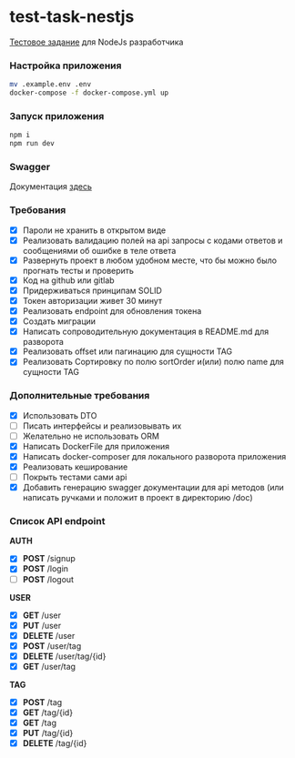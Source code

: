 # test-task-nestjs

[Тестовое задание](https://github.com/kisilya/test-tasks/tree/main/nodeJS) для NodeJs разработчика

### Настройка приложения

```bash
mv .example.env .env
docker-compose -f docker-compose.yml up
```

### Запуск приложения

```bash
npm i
npm run dev
```

### Swagger

Документация [здесь](http://0.0.0.0:4000/api)

### Требования

- [x] Пароли не хранить в открытом виде
- [x] Реализовать валидацию полей на api запросы с кодами ответов и сообщениями об ошибке в теле ответа
- [x] Развернуть проект в любом удобном месте, что бы можно было прогнать тесты и проверить
- [x] Код на github или gitlab
- [x] Придерживаться принципам SOLID
- [x] Токен авторизации живет 30 минут
- [x] Реализовать endpoint для обновления токена
- [x] Создать миграции
- [x] Написать сопроводительную документация в README.md для разворота
- [x] Реализовать offset или пагинацию для сущности TAG
- [x] Реализовать Сортировку по полю sortOrder и(или) полю name для сущности TAG

### Дополнительные требования

- [x] Использовать DTO
- [ ] Писать интерфейсы и реализовывать их
- [ ] Желательно не использовать ORM
- [x] Написать DockerFile для приложения
- [x] Написать docker-composer для локального разворота приложения
- [x] Реализовать кеширование
- [ ] Покрыть тестами сами api
- [x] Добавить генерацию swagger документации для api методов (или написать ручками и положит в проект в директорию /doc)

### Список API endpoint

**AUTH**

- [x] **POST** /signup
- [x] **POST** /login
- [ ] **POST** /logout

**USER**

- [x] **GET** /user
- [x] **PUT** /user
- [x] **DELETE** /user
- [x] **POST** /user/tag
- [x] **DELETE** /user/tag/{id}
- [x] **GET** /user/tag

**TAG**

- [x] **POST** /tag
- [x] **GET** /tag/{id}
- [x] **GET** /tag
- [x] **PUT** /tag/{id}
- [x] **DELETE** /tag/{id}
